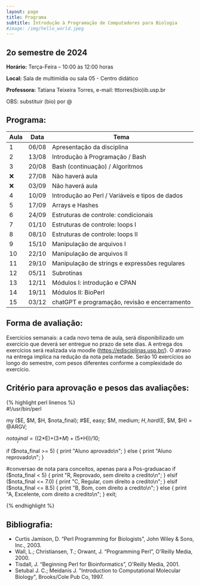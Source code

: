 ```yaml
---
layout: page
title: Programa
subtitle: Introdução à Programação de Computadores para Biologia
#image: /img/hello_world.jpeg
---
```



## 2o semestre de 2024

**Horário:**    Terça-Feira – 10:00 às 12:00 horas

**Local:**    Sala de multimídia ou sala 05 - Centro didático  
                               
**Professora:** Tatiana Teixeira Torres, e-mail: tttorres(bio)ib.usp.br

OBS: substituir (bio) por @ 

## Programa:

| Aula | Data  | Tema                                            |
|------|-------|-------------------------------------------------|
| 1    | 06/08 | Apresentação da disciplina                      |
| 2    | 13/08 | Introdução à Programação / Bash                 |
| 3    | 20/08 | Bash (continuação) / Algoritmos                 |
| :x:  | 27/08 | Não haverá aula                                 |
| :x:  | 03/09 | Não haverá aula                                 |
| 4    | 10/09 | Introdução ao Perl / Variáveis e tipos de dados |
| 5    | 17/09 | Arrays e Hashes                                 |
| 6    | 24/09 | Estruturas de controle: condicionais            |
| 7    | 01/10 | Estruturas de controle: loops I                 |
| 8    | 08/10 | Estruturas de controle: loops II                |
| 9    | 15/10 | Manipulação de arquivos I                       |
| 10   | 22/10 | Manipulação de arquivos II                      |
| 11   | 29/10 | Manipulação de strings e expressões regulares   |
| 12   | 05/11 | Subrotinas                                      |
| 13   | 12/11 | Módulos I: introdução e CPAN                    |
| 14   | 19/11 | Módulos II: BioPerl                             |
| 15   | 03/12 | chatGPT e programação, revisão e encerramento   |

  

## Forma de avaliação:

Exercícios semanais: a cada novo tema de aula, será disponibilizado um exercício que deverá ser entregue no prazo de sete dias. A entrega dos exercícios será realizada via moodle (https://edisciplinas.usp.br/). O atraso na entrega implica na redução da nota pela metade. Serão 10 exercícios ao longo do semestre, com pesos diferentes conforme a complexidade do exercício. 

## Critério para aprovação e pesos das avaliações:

{% highlight perl linenos %}  
#!/usr/bin/perl

my ($E, $M, $H, $nota_final); #$E, easy; $M, medium; $H, hard
($E, $M, $H) = @ARGV; 

$nota_final = ((2*$E)+(3*$M)+(5*$H))/10;

if ($nota_final >= 5) {
  print "Aluno aprovado\n";
} else {
  print "Aluno reprovado\n";
}

#conversao de nota para conceitos, apenas para a Pos-graduacao
if ($nota_final < 5) {
  print "R, Reprovado, sem direito a credito\n";
} elsif ($nota_final <= 7.0) {
  print "C, Regular, com direito a credito\n";
} elsif ($nota_final <= 8.5) {
  print "B, Bom, com direito a credito\n";
} else {
  print "A, Excelente, com direito a credito\n";
}
exit;

{% endhighlight %}
  

## Bibliografia:

- Curtis Jamison, D. “Perl Programming for Biologists”, John Wiley & Sons, Inc., 2003.
- Wall, L.; Christiansen, T.; Orwant, J. “Programming Perl”, O'Reilly Media, 2000.
- Tisdall, J. “Beginning Perl for Bioinformatics”, O'Reilly Media, 2001.
- Setubal J. C.; Meidanis J. "Introduction to Computational Molecular Biology", Brooks/Cole Pub Co, 1997.
